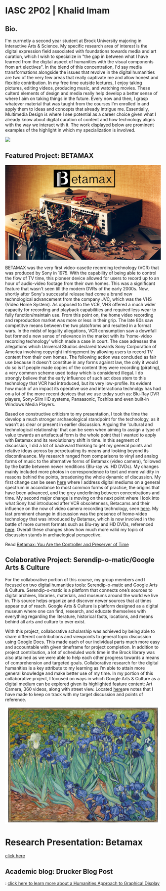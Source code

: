 # IASC 2P02 | Khalid Imam

## Bio.

I'm currnetly a second year student at Brock University majoring in Interactive Arts & Science.
My specific research area of interest is the digital expression field associated with foundations towards media and art curation, which I wish to specialize in "the gap in between what I have learned from the digital aspect of humanities with the visual components from art electives". In the blend of this concentration, I'd say media transformations alongside the issues that revolve in the digital humanities are two of the very few areas that really captivate me and allow honest and flexible contribution. In my free time outside lectures, I enjoy taking pictures, editing videos, producing music, and watching movies. These culterd elements of design and media really help develop a better sense of where I aim on taking things in the future. Every now and then, I grasp whatever material that was taught from the courses I'm enrolled in and apply them to ideas and concepts that already intrigue me. Essentially, Multimedia Design is where I see potential as a career choice given what I already know about digital curation of content and how technology aligns with the way we interact with it. The work displayed below are prominent examples of the highlight in which my specialization is involved. 


![](Images/space.png)

## Featured Project: BETAMAX

![](Images/BETA2.png)

BETAMAX was the very first video-casette recording technology (VCR) that was produced by Sony in 1975. 
With the capability of being able to control the flow of TV time, this pioneer device allowed for users to record up to an hour of audio-video footage from their own homes. This was a significant feature that wasn't seen till the modern DVRs of the early 2000s. Now, shortly after Sony's successful release had come a brand new technological advancement from the company JVC, which was the VHS (Video Home System). As opposed to the VCR, VHS offered a much wider capacity for recording and playback capabilities and required less wear to fully function/maintain use. From this point on, the home video recording and reproduction market was more or less in their grip.
The late 80s saw competitve means between the two platofroms and resulted in a format wars. In the midst of legality allegations, VCR consumption saw a downfall but formed a new sense of relevance in the market with its 'home-video recording technology' which made a case in court. The case adresses the allegations which Universal Studios declared towards Sony Corporation of America involving copyright infringement by allowing users to record TV content from their own homes. The following action was concluded as fair use because it doesn't constitue in any forms against law, the only it would do so is if people made copies of the content they were recording (pirating), a very common scheme used today which is considered illegal. I do strongly believe that the early influence of such act does stem to this technology that VCR had introduced, but its very low-profile. Its evident how much of an impact its operative use and interactiona technolgy has had on a lot of the more recent devices that we use today such as: Blu-Ray DVR players, Sony-Slim HD systems, Panaasonic, Toshiba and even built-in Windows Media Players. 

Based on constructive criticism to my presentation, I took the time the develop a much stronger archaeological standpoint for the technology, as it wasn't as clear or present in earlier discussion. Arguing the 'cultural and technological relationship' that can be seen when aiming to assign a type of value towards an artefactual form is the whole point that I wanted to apply with Betamax and its revolutionary shift in time. In this segment of discussion, I did a lot of backward thinking to get my general points and relative ideas across by perpetuating its means and looking beyond its discontinuance. My research ranged from comparisons to vinyl and analog forms of music to the alternative forms of Betamax (video camera), followed by the battle between newer renditions (Blu-ray vs. HD DVDs). My changes mainly included more photos in correspondence to text and more validity in reasons behind the points, broadening the whole dynamic of discussion. My first change can be seen [here](https://github.com/ki13iz/IASC_2P02/commit/73f6f542458313dd5497a7a748d5552125e98deb#diff-cb92ad7351df6b9274b9ab5b97227cf3R118)
where I address digital mediums on a general spectrum in accordance to most common forms of practice, the origins that have been advanced, and the grey underlining between concentrations and time. My second major change is moving on the next point where I look into what Sony had introduced after VCR obsoleteness, Betacams and their influence on the now of video camera recording technology, seen [here](https://github.com/ki13iz/IASC_2P02/commit/73f6f542458313dd5497a7a748d5552125e98deb#diff-cb92ad7351df6b9274b9ab5b97227cf3R127). My last prominent change in discussion was the presence of home-video technology that was introduced by Betamax, which is now involved in the battle of more current formats such as Blu-ray and HD DVDs, referenced [here](https://github.com/ki13iz/IASC_2P02/commit/73f6f542458313dd5497a7a748d5552125e98deb#diff-cb92ad7351df6b9274b9ab5b97227cf3R136). Overall these changes show how much more valid my topic of discussion stands in archaelogical perspective.

Read [Betamax: You Are the Controller and Preserver of Time ](https://ki13iz.github.io/IASC_2P02/Reveal/index.html)

## Colaborative Project: Serendip-o-matic/Google Arts & Culture

For the collaborative portion of this course, my group members and I focused on two digital humanities tools: Serendip-o-matic and Google Arts & Culture. Serendip-o-matic is a platform that connects one’s sources to digital archives, libraries, materials, and museums around the world we live in. This source helps organize and discover newer sources that at times appear out of reach. Google Arts & Culture is platform designed as a digital museum where one can find, research, and educate themselves with everything regarding the literature, historical facts, locations, and means behind all arts and culture to ever exist. 

With this project, collaborative scholarship was achieved by being able to share different contributions and viewpoints to general topic discussion using Google Docs. This made each of our individual parts much more easy and accountable with given timeframe for project completion. In addition to project contribution, a lot of scheduled work time in the Brock library was also attained as we were able to help each other progress towards a means of comprehension and targeted goals. Collaborative research for the digital humanities is a key attribute to my learning as I’m able to attain more general knowledge and make better use of my time. In my portion of this collaborative project, I focused on ways in which Google Arts & Culture as a digital medium can be explored given its highlighted feature content: Art Camera, 360 videos, along with street view. Located [here](https://github.com/IascAtBrock/IASC-2P02-TeamPresentations/commit/ea60634f2676934e3736e6445c254623c298f507)are notes that I have made to keep on track with my target discussion and points of reference. 

![](images/vangogh.png)

# Research Presentation: Betamax

[click here](https://ki13iz.github.io/IASC_2P02/Reveal/index.html)


## Academic blog: Drucker Blog Post

: [click here to learn more about a Humanities Approach to Graphical Display](publishblogpost.md) 
